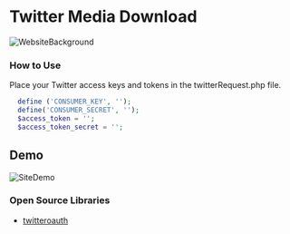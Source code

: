 # Twitter Media Download
![WebsiteBackground](/assets/twitterMediaDownloadHome.png)

### How to Use
Place your Twitter access keys and tokens in the twitterRequest.php file. 
```php
  define ('CONSUMER_KEY', '');
  define('CONSUMER_SECRET', '');
  $access_token = '';
  $access_token_secret = '';
```

## Demo 
![SiteDemo](/assets/twitterMediaDownloadDemo.gif)
### Open Source Libraries 
* [twitteroauth](https://github.com/abraham/twitteroauth)
